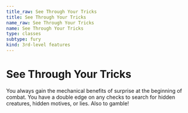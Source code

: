 ```yaml
---
title_raw: See Through Your Tricks
title: See Through Your Tricks
name_raw: See Through Your Tricks
name: See Through Your Tricks
type: classes
subtype: fury
kind: 3rd-level features
---
```


# See Through Your Tricks

You always gain the mechanical benefits of surprise at the beginning of combat. You have a double edge on any checks to search for hidden creatures, hidden motives, or lies. Also to gamble!
